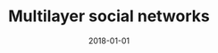 ---
# Documentation: https://wowchemy.com/docs/managing-content/

title: Multilayer social networks
subtitle: ''
summary: ''
authors:
- brodka
- kazienko
tags: []
categories: []
date: '2018-01-01'
lastmod: 2022-10-07T05:07:10Z
featured: false
draft: false

# Featured image
# To use, add an image named `featured.jpg/png` to your page's folder.
# Focal points: Smart, Center, TopLeft, Top, TopRight, Left, Right, BottomLeft, Bottom, BottomRight.
image:
  caption: ''
  focal_point: ''
  preview_only: false

# Projects (optional).
#   Associate this post with one or more of your projects.
#   Simply enter your project's folder or file name without extension.
#   E.g. `projects = ["internal-project"]` references `content/project/deep-learning/index.md`.
#   Otherwise, set `projects = []`.
projects: []
publishDate: '2022-10-07T05:07:09.198074Z'
publication_types:
- '6'
abstract: ''
publication: '*Encyclopedia of Social Network Analysis and Mining*'
doi: 10.1007/978-1-4939-7131-2_239
---